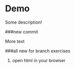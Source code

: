# Demo

Some description!


###new commit 

More text

###all new for branch exercises 

1. open html in your browser